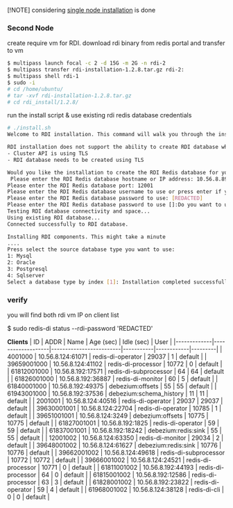 [!NOTE]
considering [single node installation](/docs/installation.md) is done

### Second Node

create require vm for RDI. 
download rdi binary from redis portal and transfer to vm

```bash
$ multipass launch focal -c 2 -d 15G -m 2G -n rdi-2
$ multipass transfer rdi-installation-1.2.8.tar.gz rdi-2:
$ multipass shell rdi-1
$ sudo -i
# cd /home/ubuntu/
# tar -xvf rdi-installation-1.2.8.tar.gz
# cd rdi_install/1.2.8/
```

run the install script &  use existing rdi redis database credentials

```bash
# ./install.sh
Welcome to RDI installation. This command will walk you through the installation steps.

RDI installation does not support the ability to create RDI database when:
- Cluster API is using TLS
- RDI database needs to be created using TLS

Would you like the installation to create the RDI Redis database for you? [Y/n]: n
 Please enter the RDI Redis database hostname or IP address: 10.56.8.89
Please enter the RDI Redis database port: 12001 
Please enter the RDI Redis database username to use or press enter if you are using the default user: 
Please enter the RDI Redis database password to use: [REDACTED]
Please enter the RDI Redis database password to use []:Do you want to use TLS? [y/N]: N
Testing RDI database connectivity and space...
Using existing RDI database...
Connected successfully to RDI database.

Installing RDI components. This might take a minute
....
Press select the source database type you want to use: 
1: Mysql
2: Oracle
3: Postgresql
4: Sqlserver
Select a database type by index [1]: Installation completed successfully!
```

### verify

you will find both rdi vm IP on client list


$ sudo redis-di status   --rdi-password 'REDACTED'

**Clients**
| ID          | ADDR              | Name                    | Age (sec) | Idle (sec) | User    |
|-------------|-------------------|-------------------------|-----------|------------|---------|
| 4001000     | 10.56.8.124:61071 | redis-di-operator       | 29037     | 1          | default |
| 39659001000 | 10.56.8.124:41102 | redis-di-processor      | 10772     | 0          | default |
| 61812001000 | 10.56.8.192:17571 | redis-di-subprocessor   | 64        | 64         | default |
| 61826001000 | 10.56.8.192:36887 | redis-di-monitor        | 60        | 5          | default |
| 61840001000 | 10.56.8.192:49375 | debezium:offsets        | 55        | 55         | default |
| 61943001000 | 10.56.8.192:37536 | debezium:schema_history | 11        | 11         | default |
| 2001001     | 10.56.8.124:40516 | redis-di-operator       | 29037     | 29037      | default |
| 39630001001 | 10.56.8.124:22704 | redis-di-operator       | 10785     | 1          | default |
| 39651001001 | 10.56.8.124:3249  | debezium:offsets        | 10775     | 10775      | default |
| 61827001001 | 10.56.8.192:1825  | redis-di-operator       | 59        | 59         | default |
| 61837001001 | 10.56.8.192:18242 | debezium:redis:sink     | 55        | 55         | default |
| 12001002    | 10.56.8.124:63350 | redis-di-monitor        | 29034     | 2          | default |
| 39648001002 | 10.56.8.124:61627 | debezium:redis:sink     | 10776     | 10776      | default |
| 39662001002 | 10.56.8.124:49618 | redis-di-subprocessor   | 10772     | 10772      | default |
| 39666001002 | 10.56.8.124:24521 | redis-di-processor      | 10771     | 0          | default |
| 61811001002 | 10.56.8.192:44193 | redis-di-processor      | 64        | 0          | default |
| 61815001002 | 10.56.8.192:12586 | redis-di-processor      | 63        | 3          | default |
| 61828001002 | 10.56.8.192:23822 | redis-di-operator       | 59        | 4          | default |
| 61968001002 | 10.56.8.124:38128 | redis-di-cli            | 0         | 0          | default |



